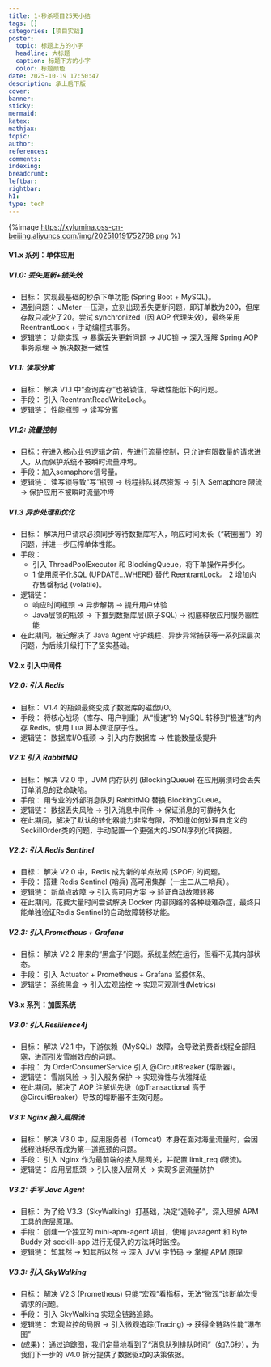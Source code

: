 ```yaml
---
title: 1-秒杀项目25天小结
tags: []
categories: [项目实战]
poster:
  topic: 标题上方的小字
  headline: 大标题
  caption: 标题下方的小字
  color: 标题颜色
date: 2025-10-19 17:50:47
description: 承上启下版
cover:
banner:
sticky:
mermaid:
katex:
mathjax:
topic:
author:
references:
comments:
indexing:
breadcrumb:
leftbar:
rightbar:
h1:
type: tech
---
```


{%image https://xylumina.oss-cn-beijing.aliyuncs.com/img/202510191752768.png %}

#### V1.x 系列：单体应用
##### V1.0: 丢失更新+锁失效
- 目标： 实现最基础的秒杀下单功能 (Spring Boot + MySQL)。
- 遇到问题： JMeter 一压测，立刻出现丢失更新问题，即订单数为200，但库存数只减少了20。尝试 synchronized（因 AOP 代理失效），最终采用 ReentrantLock + 手动编程式事务。
- 逻辑链： 功能实现 -> 暴露丢失更新问题 -> JUC锁 -> 深入理解 Spring AOP 事务原理 -> 解决数据一致性
##### V1.1: 读写分离
- 目标： 解决 V1.1 中“查询库存”也被锁住，导致性能低下的问题。
- 手段： 引入 ReentrantReadWriteLock。
- 逻辑链： 性能瓶颈 -> 读写分离
##### V1.2: 流量控制 
- 目标：在进入核心业务逻辑之前，先进行流量控制，只允许有限数量的请求进入，从而保护系统不被瞬时流量冲垮。
- 手段：加入semaphore信号量。
- 逻辑链： 读写锁导致“写”瓶颈 -> 线程排队耗尽资源 -> 引入 Semaphore 限流 -> 保护应用不被瞬时流量冲垮
##### V1.3 异步处理和优化
- 目标： 解决用户请求必须同步等待数据库写入，响应时间太长（“转圈圈”）的问题，并进一步压榨单体性能。
- 手段： 
  - 引入 ThreadPoolExecutor 和 BlockingQueue，将下单操作异步化。 
  - 1 使用原子化SQL (UPDATE...WHERE) 替代 ReentrantLock。 2 增加内存售罄标记 (volatile)。
- 逻辑链： 
  - 响应时间瓶颈 -> 异步解耦 -> 提升用户体验
  - Java层锁的瓶颈 -> 下推到数据库层(原子SQL) -> 彻底释放应用服务器性能
- 在此期间，被迫解决了 Java Agent 守护线程、异步异常捕获等一系列深层次问题，为后续升级打下了坚实基础。 
#### V2.x 引入中间件
##### V2.0: 引入 Redis
- 目标： V1.4 的瓶颈最终变成了数据库的磁盘I/O。
- 手段： 将核心战场（库存、用户判重）从“慢速”的 MySQL 转移到“极速”的内存 Redis。使用 Lua 脚本保证原子性。
- 逻辑链： 数据库I/O瓶颈 -> 引入内存数据库 -> 性能数量级提升
##### V2.1: 引入 RabbitMQ
- 目标： 解决 V2.0 中，JVM 内存队列 (BlockingQueue) 在应用崩溃时会丢失订单消息的致命缺陷。
- 手段： 用专业的外部消息队列 RabbitMQ 替换 BlockingQueue。
- 逻辑链： 数据丢失风险 -> 引入消息中间件 -> 保证消息的可靠持久化
- 在此期间，解决了默认的转化器能力非常有限，不知道如何处理自定义的SeckillOrder类的问题，手动配置一个更强大的JSON序列化转换器。
##### V2.2: 引入 Redis Sentinel
- 目标： 解决 V2.0 中，Redis 成为新的单点故障 (SPOF) 的问题。
- 手段： 搭建 Redis Sentinel (哨兵) 高可用集群（一主二从三哨兵）。
- 逻辑链： 新单点故障 -> 引入高可用方案 -> 验证自动故障转移
- 在此期间，花费大量时间尝试解决 Docker 内部网络的各种疑难杂症，最终只能单独验证Redis Sentinel的自动故障转移功能。
##### V2.3: 引入 Prometheus + Grafana
- 目标： 解决 V2.2 带来的“黑盒子”问题。系统虽然在运行，但看不见其内部状态。
- 手段： 引入 Actuator + Prometheus + Grafana 监控体系。
- 逻辑链： 系统黑盒 -> 引入宏观监控 -> 实现可观测性(Metrics)
#### V3.x 系列：加固系统
##### V3.0: 引入 Resilience4j
- 目标： 解决 V2.1 中，下游依赖（MySQL）故障，会导致消费者线程全部阻塞，进而引发雪崩效应的问题。
- 手段： 为 OrderConsumerService 引入 @CircuitBreaker (熔断器)。
- 逻辑链： 雪崩风险 -> 引入服务保护 -> 实现弹性与优雅降级
- 在此期间，解决了 AOP 注解优先级（@Transactional 高于 @CircuitBreaker）导致的熔断器不生效问题。
##### V3.1: Nginx 接入层限流
- 目标： 解决 V3.0 中，应用服务器（Tomcat）本身在面对海量流量时，会因线程池耗尽而成为第一道瓶颈的问题。
- 手段： 引入 Nginx 作为最前端的接入层网关，并配置 limit_req (限流)。
- 逻辑链： 应用层瓶颈 -> 引入接入层网关 -> 实现多层流量防护
##### V3.2: 手写 Java Agent
- 目标： 为了给 V3.3（SkyWalking）打基础，决定“造轮子”，深入理解 APM 工具的底层原理。
- 手段： 创建一个独立的 mini-apm-agent 项目，使用 javaagent 和 Byte Buddy 对 seckill-app 进行无侵入的方法耗时监控。
- 逻辑链： 知其然 -> 知其所以然 -> 深入 JVM 字节码 -> 掌握 APM 原理
##### V3.3: 引入 SkyWalking
- 目标： 解决 V2.3 (Prometheus) 只能“宏观”看指标，无法“微观”诊断单次慢请求的问题。
- 手段： 引入 SkyWalking 实现全链路追踪。
- 逻辑链： 宏观监控的局限 -> 引入微观追踪(Tracing) -> 获得全链路性能“瀑布图”
- (成果)： 通过追踪图，我们定量地看到了“消息队列排队时间”（如7.6秒），为我们下一步的 V4.0 拆分提供了数据驱动的决策依据。
